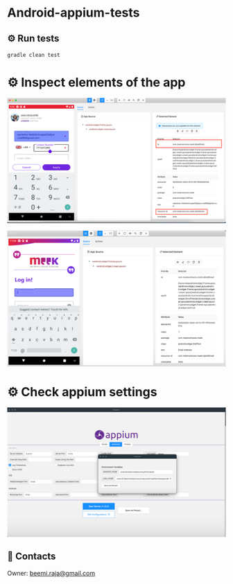 # Android-appium-tests

## :gear: Run tests

```shell
gradle clean test
```

# :gear: Inspect elements of the app

![Alt text](docs/img_4.png)

![Alt text](docs/img_3.png)

# :gear: Check appium settings

![Alt text](docs/img_2.png)

## :e-mail: Contacts
Owner: [beemi.raja@gmail.com](beemi.raja@gmail.com)